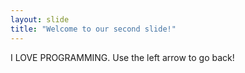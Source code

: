 ```yaml
---
layout: slide
title: "Welcome to our second slide!"
---
```

I LOVE PROGRAMMING.
Use the left arrow to go back!
